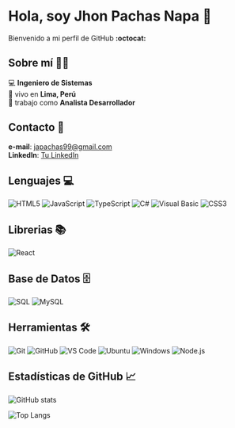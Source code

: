 # Hola, soy Jhon Pachas Napa  👋

Bienvenido a mi perfil de GitHub **:octocat:**  

## Sobre mí  👨‍💻

:computer: **Ingeniero de Sistemas**  
:round_pushpin: vivo en **Lima, Perú**  
:briefcase: trabajo como **Analista Desarrollador**

## Contacto  🤝  

**e-mail**: japachas99@gmail.com   
**LinkedIn**: [Tu LinkedIn](https://www.linkedin.com/in/jhon-alexander-pachas-napa)

## Lenguajes  💻  

![HTML5](https://img.shields.io/badge/-HTML5-E34F26?style=flat&logo=html5&logoColor=white)
![JavaScript](https://img.shields.io/badge/-JavaScript-F7DF1E?style=flat&logo=javascript&logoColor=black)
![TypeScript](https://img.shields.io/badge/-TypeScript-3178C6?style=flat&logo=typescript&logoColor=white)
![C#](https://img.shields.io/badge/-C%23-239120?style=flat&logo=csharp&logoColor=white)
![Visual Basic](https://img.shields.io/badge/-Visual_Basic-9452C8?style=flat&logo=visual-basic&logoColor=white)
![CSS3](https://img.shields.io/badge/-CSS3-1572B6?style=flat&logo=css3&logoColor=white)

## Librerias  📚

![React](https://img.shields.io/badge/-React-61DAFB?style=flat&logo=react&logoColor=black)  

## Base de Datos  🗄️

![SQL](https://img.shields.io/badge/-SQL-003B57?style=flat&logo=mysql&logoColor=white)
![MySQL](https://img.shields.io/badge/-MySQL-4479A1?style=flat&logo=mysql&logoColor=white)  

## Herramientas  🛠️  

![Git](https://img.shields.io/badge/-Git-F05032?style=flat&logo=git&logoColor=white)
![GitHub](https://img.shields.io/badge/-GitHub-181717?style=flat&logo=github&logoColor=white)
![VS Code](https://img.shields.io/badge/-VS_Code-007ACC?style=flat&logo=visualstudiocode&logoColor=white)
![Ubuntu](https://img.shields.io/badge/-Ubuntu-E95420?style=flat&logo=ubuntu&logoColor=white)
![Windows](https://img.shields.io/badge/-Windows-00A4EF?style=flat&logo=windows&logoColor=white)
![Node.js](https://img.shields.io/badge/-Node.js-339933?style=flat&logo=node.js&logoColor=white)

## Estadísticas de GitHub  📈  

![GitHub stats](https://github-readme-stats.vercel.app/api?username=JAPachas&show_icons=true&hide_title=true&count_private=true&hide=prs)

![Top Langs](https://github-readme-stats.vercel.app/api/top-langs/?username=JAPachas)